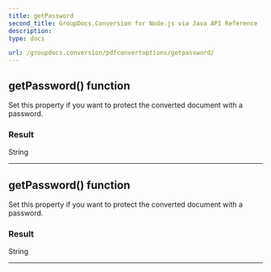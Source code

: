 ```yaml
---
title: getPassword
second_title: GroupDocs.Conversion for Node.js via Java API Reference
description: 
type: docs

url: /groupdocs.conversion/pdfconvertoptions/getpassword/
---
```


## getPassword()  function

 Set this property if you want to protect the converted document with a password.
 

### Result
String


---


## getPassword()  function

 Set this property if you want to protect the converted document with a password.
 

### Result
String


---


